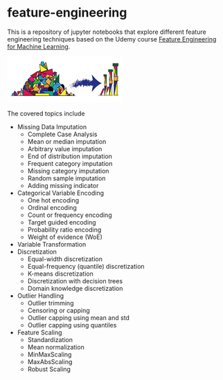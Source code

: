 # feature-engineering 
This is a repository of jupyter notebooks that explore different feature engineering techniques based on the Udemy course [Feature Engineering for Machine Learning](https://www.udemy.com/course/feature-engineering-for-machine-learning/). 

![](images/udemy_class_image.png)

The covered topics include 
- Missing Data Imputation 
  - Complete Case Analysis
  - Mean or median imputation
  - Arbitrary value imputation
  - End of distribution imputation
  - Frequent category imputation
  - Missing category imputation 
  - Random sample imputation 
  - Adding missing indicator
- Categorical Variable Encoding 
  - One hot encoding 
  - Ordinal encoding
  - Count or frequency encoding 
  - Target guided encoding
  - Probability ratio encoding 
  - Weight of evidence (WoE)
- Variable Transformation 
- Discretization 
  - Equal-width discretization
  - Equal-frequency (quantile) discretization
  - K-means discretization 
  - Discretization with decision trees 
  - Domain knowledge discretization
- Outlier Handling 
  - Outlier trimming
  - Censoring or capping
  - Outlier capping using mean and std 
  - Outlier capping using quantiles
- Feature Scaling
  - Standardization 
  - Mean normalization 
  - MinMaxScaling 
  - MaxAbsScaling
  - Robust Scaling

